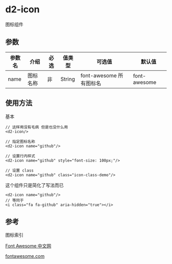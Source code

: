 # d2-icon

图标组件

## 参数

| 参数名 | 介绍 | 必选 | 值类型 | 可选值 | 默认值 |
| --- | --- | --- | --- | --- | --- |
| name | 图标名称 | 非 | String | font-awesome 所有图标名 | font-awesome |

## 使用方法

基本

``` vue
// 这样用没有毛病 但是也没什么用
<d2-icon/>

// 指定图标名称
<d2-icon name="github"/>

// 设置行内样式
<d2-icon name="github" style="font-size: 100px;"/>

// 设置 class
<d2-icon name="github" class="icon-class-demo"/>
```

这个组件只是简化了写法而已

``` vue
<d2-icon name="github"/>
// 等同于
<i class="fa fa-github" aria-hidden="true"></i>
```

## 参考

图标索引

[Font Awesome 中文网](http://www.fontawesome.com.cn/faicons/)

[fontawesome.com](https://fontawesome.com/icons?d=gallery)